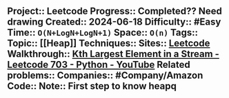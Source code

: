 Project:: Leetcode
Progress:: Completed?? Need drawing
Created:: 2024-06-18
Difficulty:: #Easy 
Time:: `O(N+LogN+LogN+1)`
Space:: `O(n)`
Tags:: 
Topic:: [[Heap]]
Techniques:: 
Sites:: [Leetcode](https://leetcode.com/problems/kth-largest-element-in-a-stream/description/)
Walkthrough:: [Kth Largest Element in a Stream - Leetcode 703 - Python - YouTube](https://www.youtube.com/watch?v=hOjcdrqMoQ8)
Related problems:: 
Companies:: #Company/Amazon
Code:: 
Note:: First step to know heapq
---
